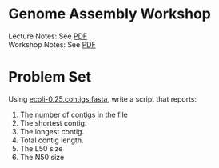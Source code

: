 # Genome Assembly Workshop

Lecture Notes: See [PDF](Triant_GenomeAssembly_PFB_2023.pdf)  
Workshop Notes: See [PDF](Triant_GenomeAssembly_PFB_2023.pdf)


# Problem Set

Using [ecoli-0.25.contigs.fasta](https://raw.githubusercontent.com/prog4biol/pfb2022/master/workshops/GenomeAssembly/ecoli_0.25.contigs.fasta), write a script that reports:

1. The number of contigs in the file
2. The shortest contig.
3. The longest contig.
4. Total contig length.
5. The L50 size
6. The N50 size
